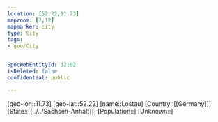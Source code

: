 ```yaml
---
location: [52.22,11.73]
mapzoom: [7,12] 
mapmarker: city 
type: City
tags:
- geo/City


SpocWebEntityId: 32102
isDeleted: false
confidential: public

---
```

[geo-lon::11.73]
[geo-lat::52.22]
[name::Lostau]
[Country::[[Germany]]]
[State::[[../../Sachsen-Anhalt]]]
[Population::]
[Unknown::]

